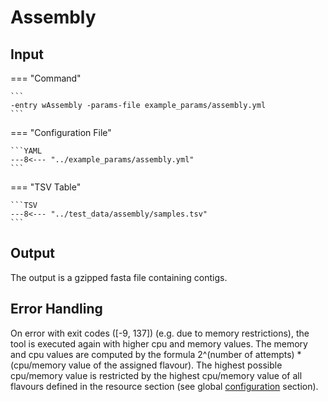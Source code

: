 # Assembly

## Input

=== "Command"

    ```
    -entry wAssembly -params-file example_params/assembly.yml
    ```

=== "Configuration File"

    ```YAML
    ---8<--- "../example_params/assembly.yml"
    ```

=== "TSV Table"

    ```TSV
    ---8<--- "../test_data/assembly/samples.tsv"
    ```
 
## Output

The output is a gzipped fasta file containing contigs.

## Error Handling

On error with exit codes ([-9, 137]) (e.g. due to memory restrictions), the tool is executed again with higher cpu and memory values.
The memory and cpu values are computed by the formula 2^(number of attempts) * (cpu/memory value of the assigned flavour).
The highest possible cpu/memory value is restricted by the highest cpu/memory value of all flavours defined in the resource section 
(see global [configuration](../pipeline_configuration.md) section). 

